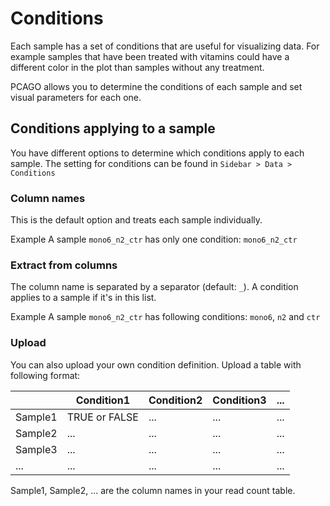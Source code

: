 # Conditions

Each sample has a set of conditions that are useful for visualizing data.
For example samples that have been treated with vitamins could have a different color
in the plot than samples without any treatment.

PCAGO allows you to determine the conditions of each sample and set visual parameters for each one.

## Conditions applying to a sample

You have different options to determine which conditions apply to each sample.
The setting for conditions can be found in `Sidebar > Data > Conditions`

### Column names

This is the default option and treats each sample individually.

<div class="well help-box">
<label>Example</label> A sample <code>mono6_n2_ctr</code> has only one condition: <code>mono6_n2_ctr</code>
</div>

### Extract from columns

The column name is separated by a separator (default: `_`). A condition applies to a sample
if it's in this list.

<div class="well help-box">
<label>Example</label> A sample <code>mono6_n2_ctr</code> has following conditions: <code>mono6</code>, <code>n2</code> and <code>ctr</code>
</div>

### Upload

You can also upload your own condition definition. Upload a table with following format:

|       | Condition1    | Condition2 | Condition3 | ... |
|-------|---------------|------------|------------|-----|
| Sample1 | TRUE or FALSE | ...        | ...        | ... |
| Sample2 | ...           | ...        | ...        | ... |
| Sample3 | ...           | ...        | ...        | ... |
| ...   | ...           | ...        | ...        | ... |

Sample1, Sample2, ... are the column names in your read count table.
